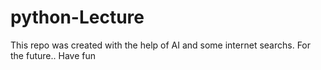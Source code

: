 # python-Lecture 
This repo was created with the help of AI and some internet searchs. For the future.. Have fun 
